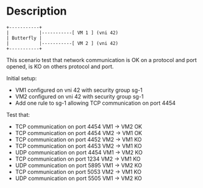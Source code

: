 # Description

```
+-----------+
|           |-----------[ VM 1 ] (vni 42)
| Butterfly |
|           |-----------[ VM 2 ] (vni 42)
+-----------+

```

This scenario test that network communication is OK on a protocol and port opened, is KO on others protocol and port.

Initial setup:
- VM1 configured on vni 42 with security group sg-1
- VM2 configured on vni 42 with security group sg-1
- Add one rule to sg-1 allowing TCP communication on port 4454

Test that:
- TCP communication on port 4454 VM1 -> VM2 OK
- TCP communication on port 4454 VM2 -> VM1 OK
- TCP communication on port 4452 VM2 -> VM1 KO
- TCP communication on port 4453 VM2 -> VM1 KO
- UDP communication on port 4454 VM1 -> VM2 KO
- TCP communication on port 1234 VM2 -> VM1 KO
- UDP communication on port 5895 VM1 -> VM2 KO
- TCP communication on port 5053 VM2 -> VM1 KO
- UDP communication on port 5505 VM1 -> VM2 KO
